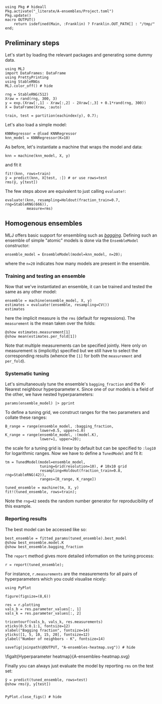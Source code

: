 <!--This file was generated, do not modify it.-->
```julia:ex1
using Pkg # hideall
Pkg.activate("_literate/A-ensembles/Project.toml")
Pkg.update()
macro OUTPUT()
    return isdefined(Main, :Franklin) ? Franklin.OUT_PATH[] : "/tmp/"
end;
```

## Preliminary steps

Let's start by loading the relevant packages and generating some dummy data.

```julia:ex2
using MLJ
import DataFrames: DataFrame
using PrettyPrinting
using StableRNGs
MLJ.color_off() # hide

rng = StableRNG(512)
Xraw = rand(rng, 300, 3)
y = exp.(Xraw[:,1] - Xraw[:,2] - 2Xraw[:,3] + 0.1*rand(rng, 300))
X = DataFrame(Xraw, :auto)

train, test = partition(eachindex(y), 0.7);
```

Let's also load a simple model:

```julia:ex3
KNNRegressor = @load KNNRegressor
knn_model = KNNRegressor(K=10)
```

As before, let's instantiate a machine that wraps the model and data:

```julia:ex4
knn = machine(knn_model, X, y)
```

and fit it

```julia:ex5
fit!(knn, rows=train)
ŷ = predict(knn, X[test, :]) # or use rows=test
rms(ŷ, y[test])
```

The few steps above are equivalent to just calling `evaluate!`:

```julia:ex6
evaluate!(knn, resampling=Holdout(fraction_train=0.7, rng=StableRNG(666)),
          measure=rms)
```

## Homogenous ensembles

MLJ offers basic support for ensembling such as [_bagging_](https://en.wikipedia.org/wiki/Bootstrap_aggregating).
Defining such an ensemble of simple "atomic" models is done via the `EnsembleModel` constructor:

```julia:ex7
ensemble_model = EnsembleModel(model=knn_model, n=20);
```

where the `n=20` indicates how many models are present in the ensemble.

### Training and testing an ensemble

Now that we've instantiated an ensemble, it can be trained and tested the same as any other model:

```julia:ex8
ensemble = machine(ensemble_model, X, y)
estimates = evaluate!(ensemble, resampling=CV())
estimates
```

here the implicit measure is the `rms` (default for regressions). The `measurement` is the mean taken over the folds:

```julia:ex9
@show estimates.measurement[1]
@show mean(estimates.per_fold[1])
```

Note that multiple measurements can be specified jointly. Here only on measurement is (implicitly) specified but we still have to select the corresponding results (whence the `[1]` for both  the `measurement` and `per_fold`).

### Systematic tuning

Let's simultaneously tune the ensemble's `bagging_fraction` and the K-Nearest neighbour hyperparameter `K`. Since one of our models is  a field of the  other, we have nested hyperparameters:

```julia:ex10
params(ensemble_model) |> pprint
```

To define a tuning grid, we construct ranges for the two parameters and collate these ranges:

```julia:ex11
B_range = range(ensemble_model, :bagging_fraction,
                lower=0.5, upper=1.0)
K_range = range(ensemble_model, :(model.K),
                lower=1, upper=20);
```

the scale for a tuning grid is linear by default but can be specified to `:log10` for logarithmic ranges.
Now we have to define a `TunedModel` and fit it:

```julia:ex12
tm = TunedModel(model=ensemble_model,
                tuning=Grid(resolution=10), # 10x10 grid
                resampling=Holdout(fraction_train=0.8, rng=StableRNG(42)),
                ranges=[B_range, K_range])

tuned_ensemble = machine(tm, X, y)
fit!(tuned_ensemble, rows=train);
```

Note the `rng=42` seeds the random number generator for reproducibility of this example.

### Reporting results

The best model can be accessed like so:

```julia:ex13
best_ensemble = fitted_params(tuned_ensemble).best_model
@show best_ensemble.model.K
@show best_ensemble.bagging_fraction
```

The `report` method gives more detailed information on the tuning process:

```julia:ex14
r = report(tuned_ensemble);
```

For instance, `r.measurements` are the measurements for all pairs of hyperparameters which you could visualise nicely:

```julia:ex15
using PyPlot

figure(figsize=(8,6))

res = r.plotting
vals_b = res.parameter_values[:, 1]
vals_k = res.parameter_values[:, 2]

tricontourf(vals_b, vals_k, res.measurements)
xticks(0.5:0.1:1, fontsize=12)
xlabel("Bagging fraction", fontsize=14)
yticks([1, 5, 10, 15, 20], fontsize=12)
ylabel("Number of neighbors - K", fontsize=14)

savefig(joinpath(@OUTPUT, "A-ensembles-heatmap.svg")) # hide
```

\figalt{Hyperparameter heatmap}{A-ensembles-heatmap.svg}

Finally you can always just evaluate the model by reporting `rms` on the test set:

```julia:ex16
ŷ = predict(tuned_ensemble, rows=test)
@show rms(ŷ, y[test])


PyPlot.close_figs() # hide
```

